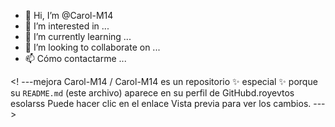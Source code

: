 - 👋 Hi, I’m @Carol-M14
- 👀 I’m interested in ...
- 🌱 I’m currently learning ...
- 💞️ I’m looking to collaborate on ...
- 📫 Cómo contactarme ...
 
<! ---mejora 
Carol-M14 / Carol-M14 es un repositorio ✨ especial ✨ porque su `README.md` (este archivo) aparece en su perfil de GitHubd.royevtos esolarss
Puede hacer clic en el enlace Vista previa para ver los cambios.
--->
